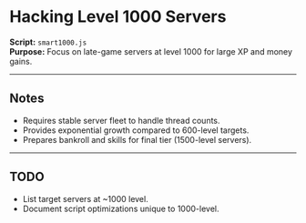 # Hacking Level 1000 Servers

**Script:** `smart1000.js`  
**Purpose:** Focus on late-game servers at level 1000 for large XP and money gains.  

---

## Notes
- Requires stable server fleet to handle thread counts.  
- Provides exponential growth compared to 600-level targets.  
- Prepares bankroll and skills for final tier (1500-level servers).  

---

## TODO
- List target servers at ~1000 level.  
- Document script optimizations unique to 1000-level.  
